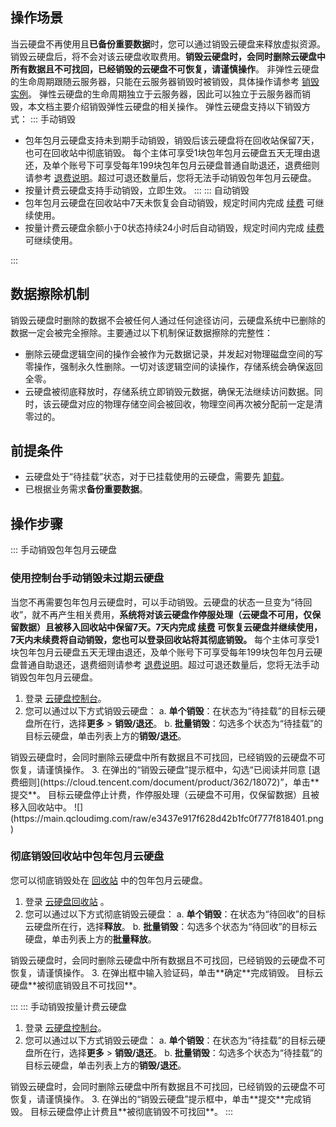 ## 操作场景
当云硬盘不再使用且**已备份重要数据**时，您可以通过销毁云硬盘来释放虚拟资源。销毁云硬盘后，将不会对该云硬盘收取费用。**销毁云硬盘时，会同时删除云硬盘中所有数据且不可找回，已经销毁的云硬盘不可恢复，请谨慎操作**。
非弹性云硬盘的生命周期跟随云服务器，只能在云服务器销毁时被销毁，具体操作请参考 [销毁实例](https://cloud.tencent.com/document/product/213/4930)。
弹性云硬盘的生命周期独立于云服务器，因此可以独立于云服务器而销毁，本文档主要介绍销毁弹性云硬盘的相关操作。
弹性云硬盘支持以下销毁方式：
<dx-tabs>
::: 手动销毁
  - 包年包月云硬盘支持未到期手动销毁，销毁后该云硬盘将在回收站保留7天，也可在回收站中彻底销毁。
  每个主体可享受1块包年包月云硬盘五天无理由退还，及单个账号下可享受每年199块包年包月云硬盘普通自助退还，退费细则请参考 [退费说明](https://cloud.tencent.com/document/product/362/18072)。超过可退还数量后，您将无法手动销毁包年包月云硬盘。
  - 按量计费云硬盘支持手动销毁，立即生效。 
:::
::: 自动销毁
 - 包年包月云硬盘在回收站中7天未恢复会自动销毁，规定时间内完成 [续费](https://cloud.tencent.com/document/product/362/6739) 可继续使用。
 - 按量计费云硬盘余额小于0状态持续24小时后自动销毁，规定时间内完成 [续费](https://cloud.tencent.com/document/product/362/6739) 可继续使用。

:::
</dx-tabs>



## 数据擦除机制
销毁云硬盘时删除的数据不会被任何人通过任何途径访问，云硬盘系统中已删除的数据一定会被完全擦除。主要通过以下机制保证数据擦除的完整性：
* 删除云硬盘逻辑空间的操作会被作为元数据记录，并发起对物理磁盘空间的写零操作，强制永久性删除。一切对该逻辑空间的读操作，存储系统会确保返回全零。
* 云硬盘被彻底释放时，存储系统立即销毁元数据，确保无法继续访问数据。同时，该云硬盘对应的物理存储空间会被回收，物理空间再次被分配前一定是清零过的。

## 前提条件
- 云硬盘处于“待挂载”状态，对于已挂载使用的云硬盘，需要先 [卸载](https://cloud.tencent.com/document/product/362/6740)。
- 已根据业务需求**备份重要数据**。

## 操作步骤

<dx-tabs>
::: 手动销毁包年包月云硬盘


### 使用控制台手动销毁未过期云硬盘
当您不再需要包年包月云硬盘时，可以手动销毁。云硬盘的状态一旦变为“待回收”，就不再产生相关费用，**系统将对该云硬盘作停服处理（云硬盘不可用，仅保留数据）且被移入回收站中保留7天。7天内完成 [续费](https://cloud.tencent.com/document/product/362/6739) 可恢复云硬盘并继续使用，7天内未续费将自动销毁，您也可以登录回收站将其彻底销毁。**
每个主体可享受1块包年包月云硬盘五天无理由退还，及单个账号下可享受每年199块包年包月云硬盘普通自助退还，退费细则请参考 [退费说明](https://cloud.tencent.com/document/product/362/18072)。超过可退还数量后，您将无法手动销毁包年包月云硬盘。

1. 登录 [云硬盘控制台](https://console.cloud.tencent.com/cvm/cbs)。
2. 您可以通过以下方式销毁云硬盘：
  a. **单个销毁**：在状态为“待挂载”的目标云硬盘所在行，选择**更多** > **销毁/退还**。
  b. **批量销毁**：勾选多个状态为“待挂载”的目标云硬盘，单击列表上方的**销毁/退还**。
<dx-alert infotype="notice" title="">
销毁云硬盘时，会同时删除云硬盘中所有数据且不可找回，已经销毁的云硬盘不可恢复，请谨慎操作。
</dx-alert>
3. 在弹出的“销毁云硬盘”提示框中，勾选“已阅读并同意 [退费细则](https://cloud.tencent.com/document/product/362/18072)”，单击**提交**。
 目标云硬盘停止计费，作停服处理（云硬盘不可用，仅保留数据）且被移入回收站中。
![](https://main.qcloudimg.com/raw/e3437e917f628d42b1fc0f777f818401.png)




### 彻底销毁回收站中包年包月云硬盘
您可以彻底销毁处在 [回收站](https://console.cloud.tencent.com/cvm/recycle/cbs) 中的包年包月云硬盘。

1. 登录 [云硬盘回收站](https://console.cloud.tencent.com/cvm/recycle/cbs) 。
2. 您可以通过以下方式彻底销毁云硬盘：
   a. **单个销毁**：在状态为“待回收”的目标云硬盘所在行，选择**释放**。
   b. **批量销毁**：勾选多个状态为“待回收”的目标云硬盘，单击列表上方的**批量释放**。
<dx-alert infotype="notice" title="">
销毁云硬盘时，会同时删除云硬盘中所有数据且不可找回，已经销毁的云硬盘不可恢复，请谨慎操作。
</dx-alert>
3. 在弹出框中输入验证码，单击**确定**完成销毁。
  目标云硬盘**被彻底销毁且不可找回**。


:::
::: 手动销毁按量计费云硬盘
1. 登录 [云硬盘控制台](https://console.cloud.tencent.com/cvm/cbs)。
2. 您可以通过以下方式销毁云硬盘：
  a. **单个销毁**：在状态为“待挂载”的目标云硬盘所在行，选择**更多** > **销毁/退还**。
  b. **批量销毁**：勾选多个状态为“待挂载”的目标云硬盘，单击列表上方的**销毁/退还**。
<dx-alert infotype="notice" title="">
销毁云硬盘时，会同时删除云硬盘中所有数据且不可找回，已经销毁的云硬盘不可恢复，请谨慎操作。
</dx-alert>
3. 在弹出的“销毁云硬盘”提示框中，单击**提交**完成销毁。
 目标云硬盘停止计费且**被彻底销毁不可找回**。
:::
</dx-tabs>


 
 

